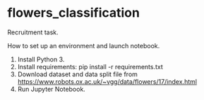 # flowers_classification
Recruitment task.

How to set up an environment and launch notebook.

1. Install Python 3.
2. Install requirements:
  pip install -r requirements.txt
3. Download dataset and data split file from https://www.robots.ox.ac.uk/~vgg/data/flowers/17/index.html
4. Run Jupyter Notebook.
